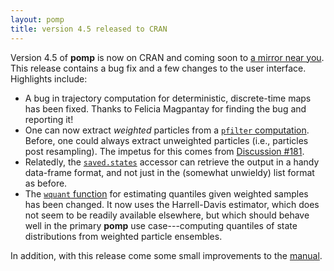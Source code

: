 ```yaml
---
layout: pomp
title: version 4.5 released to CRAN
---
```

    
Version 4.5 of **pomp** is now on CRAN and coming soon to [a mirror near you](https://cran.r-project.org/mirrors.html).
This release contains a bug fix and a few changes to the user interface.
Highlights include:

- A bug in trajectory computation for deterministic, discrete-time maps has been fixed.
Thanks to Felicia Magpantay for finding the bug and reporting it!
- One can now extract *weighted* particles from a [`pfilter` computation](https://kingaa.github.io/manuals/pomp/html/pfilter.html).
Before, one could always extract unweighted particles (i.e., particles post resampling).
The impetus for this comes from [Discussion #181](https://github.com/kingaa/pomp/discussions/181).
- Relatedly, the [`saved.states`](https://kingaa.github.io/manuals/pomp/html/saved_states.html) accessor can retrieve the output in a handy data-frame format, and not just in the (somewhat unwieldy) list format as before.
- The [`wquant` function](https://kingaa.github.io/manuals/pomp/html/wquant.html) for estimating quantiles given weighted samples has been changed.
It now uses the Harrell-Davis estimator, which does not seem to be readily available elsewhere, but which should behave well in the primary **pomp** use case---computing quantiles of state distributions from weighted particle ensembles.

In addition, with this release come some small improvements to the [manual](https://kingaa.github.io/manuals/pomp/).
